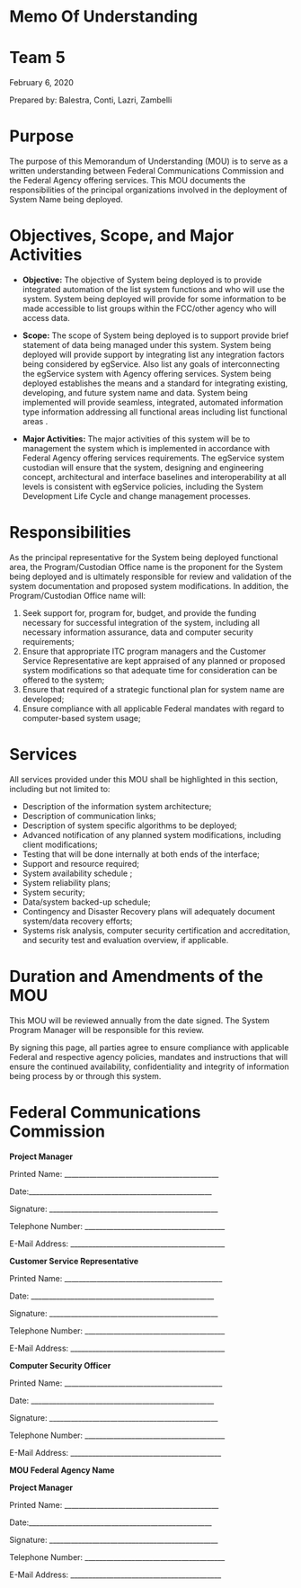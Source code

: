# Memo Of Understanding

# Team 5

February 6, 2020

Prepared by: Balestra, Conti, Lazri, Zambelli

# **Purpose**

The purpose of this Memorandum of Understanding (MOU) is to serve as a written understanding between Federal Communications Commission and the Federal Agency offering services. This MOU documents the responsibilities of the principal organizations involved in the deployment of System Name being deployed.

# **Objectives, Scope, and Major Activities**

- **Objective:** The objective of System being deployed is to provide integrated automation of the list system functions and who will use the system. System being deployed will provide for some information to be made accessible to list groups within the FCC/other agency who will access data.

- **Scope:** The scope of System being deployed is to support provide brief statement of data being managed under this system. System being deployed will provide support by integrating list any integration factors being considered by egService. Also list any goals of interconnecting the egService system with Agency offering services. System being deployed establishes the means and a standard for integrating existing, developing, and future system name and data. System being implemented will provide seamless, integrated, automated information type information addressing all functional areas including list functional areas .

- **Major Activities:** The major activities of this system will be to management the system which is implemented in accordance with Federal Agency offering services requirements. The egService system custodian will ensure that the system, designing and engineering concept, architectural and interface baselines and interoperability at all levels is consistent with egService policies, including the System Development Life Cycle and change management processes.

# **Responsibilities**

As the principal representative for the System being deployed functional area, the Program/Custodian Office name is the proponent for the System being deployed and is ultimately responsible for review and validation of the system documentation and proposed system modifications. In addition, the Program/Custodian Office name will:

1. Seek support for, program for, budget, and provide the funding necessary for successful integration of the system, including all necessary information assurance, data and computer security requirements;
2. Ensure that appropriate ITC program managers and the Customer Service Representative are kept appraised of any planned or proposed system modifications so that adequate time for consideration can be offered to the system;
3. Ensure that required of a strategic functional plan for system name are developed;
4. Ensure compliance with all applicable Federal mandates with regard to computer-based system usage;

# **Services**

All services provided under this MOU shall be highlighted in this section, including but not limited to:

- Description of the information system architecture;
- Description of communication links;
- Description of system specific algorithms to be deployed;
- Advanced notification of any planned system modifications, including client modifications;
- Testing that will be done internally at both ends of the interface;
- Support and resource required;
- System availability schedule ;
- System reliability plans;
- System security;
- Data/system backed-up schedule;
- Contingency and Disaster Recovery plans will adequately document system/data recovery efforts;
- Systems risk analysis, computer security certification and accreditation, and security test and evaluation overview, if applicable.

# **Duration and Amendments of the MOU**

This MOU will be reviewed annually from the date signed. The System Program Manager will be responsible for this review.

By signing this page, all parties agree to ensure compliance with applicable Federal and respective agency policies, mandates and instructions that will ensure the continued availability, confidentiality and integrity of information being process by or through this system.

# **Federal Communications Commission**

**Project Manager**

Printed Name: \_\_\_\_\_\_\_\_\_\_\_\_\_\_\_\_\_\_\_\_\_\_\_\_\_\_\_\_\_\_\_\_\_\_\_\_\_\_\_\_\_\_\_

Date:\_\_\_\_\_\_\_\_\_\_\_\_\_\_\_\_\_\_\_\_\_\_\_\_\_\_\_\_\_\_\_\_\_\_\_\_\_\_\_\_\_\_\_\_\_\_\_\_\_\_\_

Signature: \_\_\_\_\_\_\_\_\_\_\_\_\_\_\_\_\_\_\_\_\_\_\_\_\_\_\_\_\_\_\_\_\_\_\_\_\_\_\_\_\_\_\_\_\_\_\_

Telephone Number: \_\_\_\_\_\_\_\_\_\_\_\_\_\_\_\_\_\_\_\_\_\_\_\_\_\_\_\_\_\_\_\_\_\_\_\_\_\_\_

E-Mail Address: \_\_\_\_\_\_\_\_\_\_\_\_\_\_\_\_\_\_\_\_\_\_\_\_\_\_\_\_\_\_\_\_\_\_\_\_\_\_\_\_\_\_\_

**Customer Service Representative**

Printed Name: \_\_\_\_\_\_\_\_\_\_\_\_\_\_\_\_\_\_\_\_\_\_\_\_\_\_\_\_\_\_\_\_\_\_\_\_\_\_\_\_\_\_\_\_

Date: \_\_\_\_\_\_\_\_\_\_\_\_\_\_\_\_\_\_\_\_\_\_\_\_\_\_\_\_\_\_\_\_\_\_\_\_\_\_\_\_\_\_\_\_\_\_\_\_\_\_\_

Signature: \_\_\_\_\_\_\_\_\_\_\_\_\_\_\_\_\_\_\_\_\_\_\_\_\_\_\_\_\_\_\_\_\_\_\_\_\_\_\_\_\_\_\_\_\_\_\_

Telephone Number: \_\_\_\_\_\_\_\_\_\_\_\_\_\_\_\_\_\_\_\_\_\_\_\_\_\_\_\_\_\_\_\_\_\_\_\_\_\_\_

E-Mail Address: \_\_\_\_\_\_\_\_\_\_\_\_\_\_\_\_\_\_\_\_\_\_\_\_\_\_\_\_\_\_\_\_\_\_\_\_\_\_\_\_\_\_\_

**Computer Security Officer**

Printed Name: \_\_\_\_\_\_\_\_\_\_\_\_\_\_\_\_\_\_\_\_\_\_\_\_\_\_\_\_\_\_\_\_\_\_\_\_\_\_\_\_\_\_\_\_

Date: \_\_\_\_\_\_\_\_\_\_\_\_\_\_\_\_\_\_\_\_\_\_\_\_\_\_\_\_\_\_\_\_\_\_\_\_\_\_\_\_\_\_\_\_\_\_\_\_\_\_\_

Signature: \_\_\_\_\_\_\_\_\_\_\_\_\_\_\_\_\_\_\_\_\_\_\_\_\_\_\_\_\_\_\_\_\_\_\_\_\_\_\_\_\_\_\_\_\_\_\_

Telephone Number: \_\_\_\_\_\_\_\_\_\_\_\_\_\_\_\_\_\_\_\_\_\_\_\_\_\_\_\_\_\_\_\_\_\_\_\_\_\_\_

E-Mail Address: \_\_\_\_\_\_\_\_\_\_\_\_\_\_\_\_\_\_\_\_\_\_\_\_\_\_\_\_\_\_\_\_\_\_\_\_\_\_\_\_\_\_

**MOU Federal Agency Name**

**Project Manager**

Printed Name: \_\_\_\_\_\_\_\_\_\_\_\_\_\_\_\_\_\_\_\_\_\_\_\_\_\_\_\_\_\_\_\_\_\_\_\_\_\_\_\_\_\_\_

Date:\_\_\_\_\_\_\_\_\_\_\_\_\_\_\_\_\_\_\_\_\_\_\_\_\_\_\_\_\_\_\_\_\_\_\_\_\_\_\_\_\_\_\_\_\_\_\_\_\_\_\_

Signature: \_\_\_\_\_\_\_\_\_\_\_\_\_\_\_\_\_\_\_\_\_\_\_\_\_\_\_\_\_\_\_\_\_\_\_\_\_\_\_\_\_\_\_\_\_\_\_

Telephone Number: \_\_\_\_\_\_\_\_\_\_\_\_\_\_\_\_\_\_\_\_\_\_\_\_\_\_\_\_\_\_\_\_\_\_\_\_\_\_\_

E-Mail Address: \_\_\_\_\_\_\_\_\_\_\_\_\_\_\_\_\_\_\_\_\_\_\_\_\_\_\_\_\_\_\_\_\_\_\_\_\_\_\_\_\_\_
